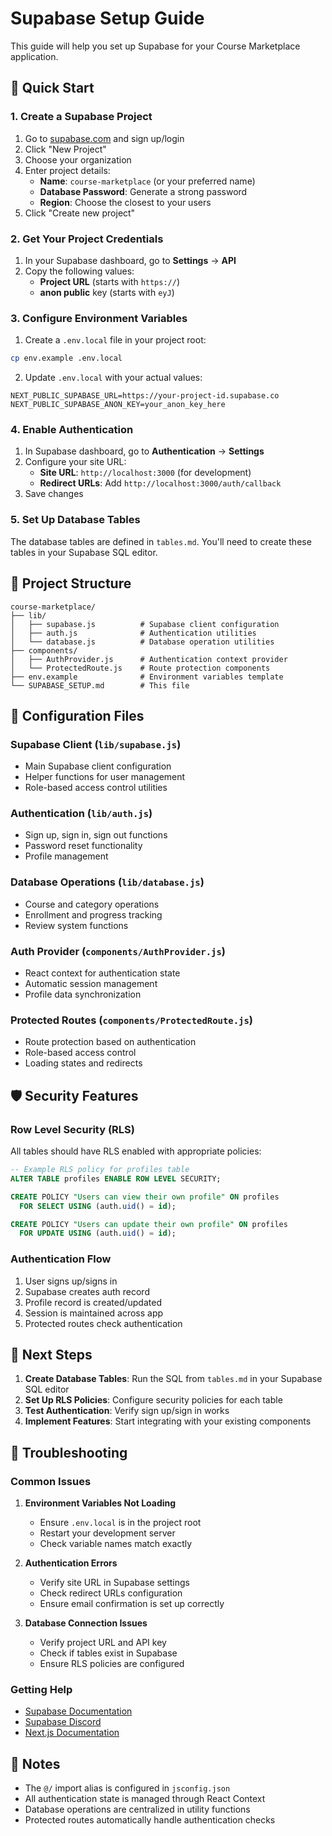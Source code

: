 # Supabase Setup Guide

This guide will help you set up Supabase for your Course Marketplace application.

## 🚀 Quick Start

### 1. Create a Supabase Project

1. Go to [supabase.com](https://supabase.com) and sign up/login
2. Click "New Project"
3. Choose your organization
4. Enter project details:
   - **Name**: `course-marketplace` (or your preferred name)
   - **Database Password**: Generate a strong password
   - **Region**: Choose the closest to your users
5. Click "Create new project"

### 2. Get Your Project Credentials

1. In your Supabase dashboard, go to **Settings** → **API**
2. Copy the following values:
   - **Project URL** (starts with `https://`)
   - **anon public** key (starts with `eyJ`)

### 3. Configure Environment Variables

1. Create a `.env.local` file in your project root:

```bash
cp env.example .env.local
```

2. Update `.env.local` with your actual values:

```env
NEXT_PUBLIC_SUPABASE_URL=https://your-project-id.supabase.co
NEXT_PUBLIC_SUPABASE_ANON_KEY=your_anon_key_here
```

### 4. Enable Authentication

1. In Supabase dashboard, go to **Authentication** → **Settings**
2. Configure your site URL:
   - **Site URL**: `http://localhost:3000` (for development)
   - **Redirect URLs**: Add `http://localhost:3000/auth/callback`
3. Save changes

### 5. Set Up Database Tables

The database tables are defined in `tables.md`. You'll need to create these tables in your Supabase SQL editor.

## 📁 Project Structure

```
course-marketplace/
├── lib/
│   ├── supabase.js          # Supabase client configuration
│   ├── auth.js              # Authentication utilities
│   └── database.js          # Database operation utilities
├── components/
│   ├── AuthProvider.js      # Authentication context provider
│   └── ProtectedRoute.js    # Route protection components
├── env.example              # Environment variables template
└── SUPABASE_SETUP.md        # This file
```

## 🔧 Configuration Files

### Supabase Client (`lib/supabase.js`)

- Main Supabase client configuration
- Helper functions for user management
- Role-based access control utilities

### Authentication (`lib/auth.js`)

- Sign up, sign in, sign out functions
- Password reset functionality
- Profile management

### Database Operations (`lib/database.js`)

- Course and category operations
- Enrollment and progress tracking
- Review system functions

### Auth Provider (`components/AuthProvider.js`)

- React context for authentication state
- Automatic session management
- Profile data synchronization

### Protected Routes (`components/ProtectedRoute.js`)

- Route protection based on authentication
- Role-based access control
- Loading states and redirects

## 🛡️ Security Features

### Row Level Security (RLS)

All tables should have RLS enabled with appropriate policies:

```sql
-- Example RLS policy for profiles table
ALTER TABLE profiles ENABLE ROW LEVEL SECURITY;

CREATE POLICY "Users can view their own profile" ON profiles
  FOR SELECT USING (auth.uid() = id);

CREATE POLICY "Users can update their own profile" ON profiles
  FOR UPDATE USING (auth.uid() = id);
```

### Authentication Flow

1. User signs up/signs in
2. Supabase creates auth record
3. Profile record is created/updated
4. Session is maintained across app
5. Protected routes check authentication

## 🔄 Next Steps

1. **Create Database Tables**: Run the SQL from `tables.md` in your Supabase SQL editor
2. **Set Up RLS Policies**: Configure security policies for each table
3. **Test Authentication**: Verify sign up/sign in works
4. **Implement Features**: Start integrating with your existing components

## 🐛 Troubleshooting

### Common Issues

1. **Environment Variables Not Loading**

   - Ensure `.env.local` is in the project root
   - Restart your development server
   - Check variable names match exactly

2. **Authentication Errors**

   - Verify site URL in Supabase settings
   - Check redirect URLs configuration
   - Ensure email confirmation is set up correctly

3. **Database Connection Issues**
   - Verify project URL and API key
   - Check if tables exist in Supabase
   - Ensure RLS policies are configured

### Getting Help

- [Supabase Documentation](https://supabase.com/docs)
- [Supabase Discord](https://discord.supabase.com)
- [Next.js Documentation](https://nextjs.org/docs)

## 📝 Notes

- The `@/` import alias is configured in `jsconfig.json`
- All authentication state is managed through React Context
- Database operations are centralized in utility functions
- Protected routes automatically handle authentication checks

